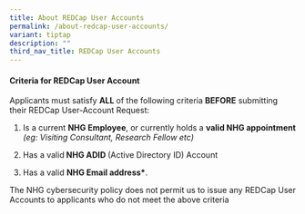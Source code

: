 ```yaml
---
title: About REDCap User Accounts
permalink: /about-redcap-user-accounts/
variant: tiptap
description: ""
third_nav_title: REDCap User Accounts
---
```

<h4><strong>Criteria for REDCap User Account</strong></h4>
<p>Applicants must satisfy <strong>ALL </strong>of the following criteria <strong>BEFORE</strong> submitting
their REDCap User-Account Request:</p>
<ol data-tight="true" class="tight">
<li>
<p>Is a current <strong>NHG Employee</strong>, or currently holds a <strong>valid NHG appointment</strong>  <em>(eg: Visiting Consultant, Research Fellow etc)</em>
</p>
</li>
<li>
<p>Has a valid<strong> NHG ADID </strong>(Active Directory ID) Account</p>
</li>
<li>
<p>Has a valid <strong>NHG Email address*</strong>.</p>
</li>
</ol>
<p></p>
<p>The NHG cybersecurity policy does not permit us to issue any REDCap User
Accounts to applicants who do not meet the above criteria
<br>
</p>
<p></p>